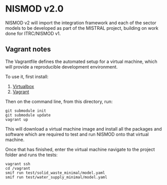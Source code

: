 # NISMOD v2.0

NISMOD v2 will import the integration framework and each of the sector models
to be developed as part of the MISTRAL project, building on work done for
ITRC/NISMOD v1.

## Vagrant notes

The Vagrantfile defines the automated setup for a virtual machine, which will
provide a reproducible development environment.

To use it, first install:

1. [Virtualbox](www.virtualbox.org)
1. [Vagrant](vagrantup.com)

Then on the command line, from this directory, run:

    git submodule init
    git submodule update
    vagrant up

This will download a virtual machine image and install all the packages and
software which are required to test and run NISMOD onto that virtual machine.

Once that has finished, enter the virtual machine navigate to the project folder
and runs the tests:

    vagrant ssh
    cd /vagrant
    smif run test/solid_waste_minimal/model.yaml
    smif run test/water_supply_minimal/model.yaml